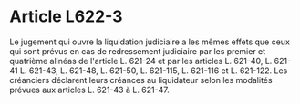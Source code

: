 # Article L622-3

Le jugement qui ouvre la liquidation judiciaire a les mêmes effets que ceux qui sont prévus en cas de redressement judiciaire par les premier et quatrième alinéas de l'article L. 621-24 et par les articles L. 621-40, L. 621-41 L. 621-43, L. 621-48, L. 621-50, L. 621-115, L. 621-116 et L. 621-122.   Les créanciers déclarent leurs créances au liquidateur selon les modalités prévues aux articles L. 621-43 à L. 621-47.